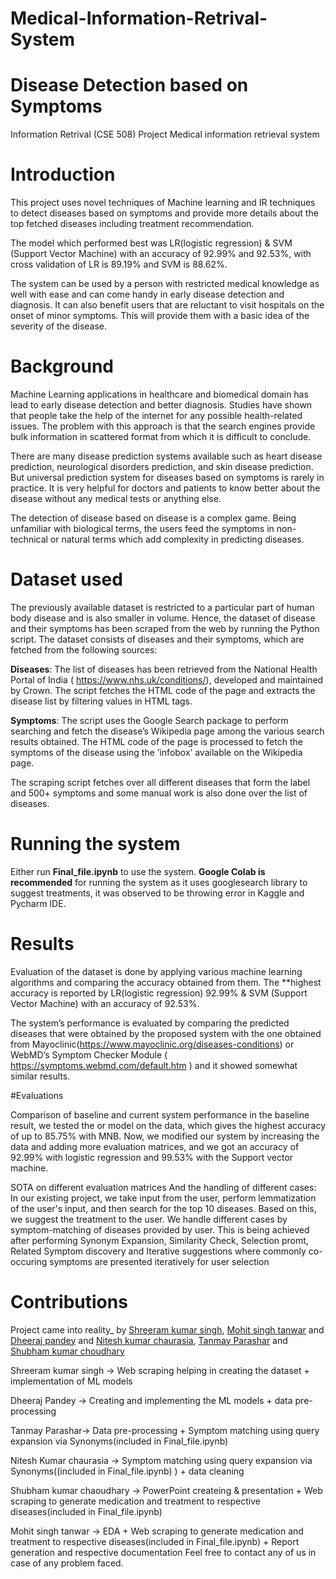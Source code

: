 # Medical-Information-Retrival-System

# Disease Detection based on Symptoms
Information Retrival (CSE 508) Project
Medical information retrieval system 

# Introduction
This project uses novel techniques of Machine learning and IR techniques to detect diseases based on symptoms and provide more details about the top fetched diseases including treatment recommendation.

The model which performed best was  LR(logistic regression) & SVM (Support Vector Machine) with an accuracy of 92.99% and 92.53%, with cross validation of LR is 89.19% and SVM is 88.62%.

The system can be used by a person with restricted medical knowledge as well with ease and can come handy in early disease detection and diagnosis. It can also benefit users that are reluctant to visit hospitals on the onset of minor symptoms. This will provide them with a basic idea of the severity of the disease.

# Background
Machine Learning applications in healthcare and biomedical domain has lead to early disease detection and better diagnosis. Studies have shown that people take the help of the internet for any possible health-related issues. The problem with this approach is that the search engines provide bulk information in scattered format from which it is difficult to conclude.

There are many disease prediction systems available such as heart disease prediction, neurological disorders prediction, and skin disease prediction. But universal prediction system for diseases based on symptoms is rarely in practice. It is very helpful for doctors and patients to know better about the disease without any medical tests or anything else.

The detection of disease based on disease is a complex game. Being unfamiliar with biological terms, the users feed the symptoms in non-technical or natural terms which add complexity in predicting diseases.

# Dataset used

The previously available dataset is restricted to a particular part of human body disease and is also smaller in volume. Hence, the dataset of disease and their symptoms has been scraped from the web by running the Python script. The dataset consists of diseases and their symptoms, which are fetched from the following sources:

**Diseases**: The list of diseases has been retrieved from the National Health Portal of India ( https://www.nhs.uk/conditions/), developed and maintained by Crown. The script fetches the HTML code of the page and extracts the disease list by filtering values in HTML tags.

**Symptoms**: The script uses the Google Search package to perform searching and fetch the disease’s Wikipedia page among the various search results obtained. The HTML code of the page is processed to fetch the symptoms of the disease using the ’infobox’ available on the Wikipedia page.

The scraping script fetches over all different diseases that form the label and 500+ symptoms and some manual work is also done over the list of diseases.

# Running the system

Either run **Final_file.ipynb** to use the system. **Google Colab is recommended** for running the system as it uses googlesearch library to suggest treatments, it was observed to be throwing error in Kaggle and Pycharm IDE.

# Results

Evaluation of the dataset is done by applying various machine learning algorithms and comparing the accuracy obtained from them. The **highest accuracy is reported by LR(logistic regression) 92.99% & SVM (Support Vector Machine) with an accuracy of 92.53%.

The system’s performance is evaluated by comparing the predicted diseases that were obtained by the proposed system with the one obtained from Mayoclinic(https://www.mayoclinic.org/diseases-conditions) or WebMD’s Symptom Checker Module ( https://symptoms.webmd.com/default.htm ) and it showed somewhat similar results.

#Evaluations

Comparison of baseline and  current system performance
in the baseline result, we tested the or model on the data, which gives the highest accuracy of up to 85.75% with MNB. Now, we modified our system by increasing the data and adding more evaluation matrices, and we got an accuracy of 92.99% with logistic regression and  99.53% with the Support vector machine.


SOTA on different evaluation matrices And the handling of different cases:
In our existing project, we take input from the user, perform lemmatization of the user's input, and then search for the top 10 diseases. Based on this, we suggest the treatment to the user. We handle different cases by symptom-matching of diseases provided by user. This is being achieved after performing Synonym Expansion, Similarity Check, Selection promt, Related Symptom discovery and Iterative suggestions where commonly co-occuring symptoms are presented iteratively for user selection

# Contributions

Project came into reality_ by [Shreeram kumar singh](shreeram23091@iiitd.ac.in), [Mohit singh tanwar](Mohit23127@iiitd.ac.in) and [Dheeraj pandey](dheeraj23034@iiitd.ac.in) and [Nitesh kumar chaurasia](nitesh23053@iiitd.ac.in), [Tanmay Parashar](tanmay23100@iiitd.ac.in) and [Shubham kumar choudhary](shubham23093@iiitd.ac.in)

Shreeram kumar singh -> Web scraping helping in creating the dataset + implementation of ML models

Dheeraj Pandey -> Creating and implementing the ML models + data pre-processing 

Tanmay Parashar-> Data pre-processing + Symptom matching using query expansion via Synonyms(included in Final_file.ipynb)

Nitesh Kumar chaurasia -> Symptom matching using query expansion via Synonyms((included in Final_file.ipynb) ) + data cleaning 

Shubham kumar chaoudhary -> PowerPoint createing & presentation + Web scraping to generate medication and treatment to respective diseases(included in Final_file.ipynb) 

Mohit singh tanwar -> EDA + Web scraping to generate medication and treatment to respective diseases(included in Final_file.ipynb) + Report generation and respective documentation
Feel free to contact any of us in case of any problem faced.
